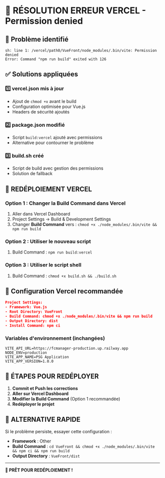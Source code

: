 # 🔧 RÉSOLUTION ERREUR VERCEL - Permission denied

## 🚨 Problème identifié
```
sh: line 1: /vercel/path0/VueFront/node_modules/.bin/vite: Permission denied
Error: Command "npm run build" exited with 126
```

## ✅ Solutions appliquées

### 1️⃣ **vercel.json mis à jour**
- Ajout de `chmod +x` avant le build
- Configuration optimisée pour Vue.js
- Headers de sécurité ajoutés

### 2️⃣ **package.json modifié**
- Script `build:vercel` ajouté avec permissions
- Alternative pour contourner le problème

### 3️⃣ **build.sh créé**
- Script de build avec gestion des permissions
- Solution de fallback

## 🚀 REDÉPLOIEMENT VERCEL

### **Option 1 : Changer la Build Command dans Vercel**
1. Aller dans Vercel Dashboard
2. Project Settings → Build & Development Settings
3. Changer **Build Command** vers : `chmod +x ./node_modules/.bin/vite && npm run build`

### **Option 2 : Utiliser le nouveau script**
1. Build Command : `npm run build:vercel`

### **Option 3 : Utiliser le script shell**
1. Build Command : `chmod +x build.sh && ./build.sh`

## 📝 Configuration Vercel recommandée

```json
Project Settings:
- Framework: Vue.js
- Root Directory: VueFront
- Build Command: chmod +x ./node_modules/.bin/vite && npm run build
- Output Directory: dist
- Install Command: npm ci
```

### Variables d'environnement (inchangées)
```
VITE_API_URL=https://fcmanager-production.up.railway.app
NODE_ENV=production
VITE_APP_NAME=PSG Application
VITE_APP_VERSION=1.0.0
```

## 🔄 ÉTAPES POUR REDÉPLOYER

1. **Commit et Push les corrections**
2. **Aller sur Vercel Dashboard**
3. **Modifier la Build Command** (Option 1 recommandée)
4. **Redéployer le projet**

## 🎯 ALTERNATIVE RAPIDE

Si le problème persiste, essayer cette configuration :
- **Framework** : Other
- **Build Command** : `cd VueFront && chmod +x ./node_modules/.bin/vite && npm ci && npm run build`
- **Output Directory** : `VueFront/dist`

---

**🚀 PRÊT POUR REDÉPLOIEMENT !**
